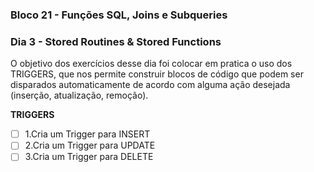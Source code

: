 ### Bloco 21 - Funções SQL, Joins e Subqueries
### Dia 3 - Stored Routines & Stored Functions

O objetivo dos exercícios desse dia foi colocar em pratica o uso dos TRIGGERS, que nos permite construir blocos de código que podem ser disparados automaticamente de acordo com alguma ação desejada (inserção, atualização, remoção).

**TRIGGERS**

- [ ] 1.Cria um Trigger para INSERT
- [ ] 2.Cria um Trigger para UPDATE
- [ ] 3.Cria um Trigger para DELETE
